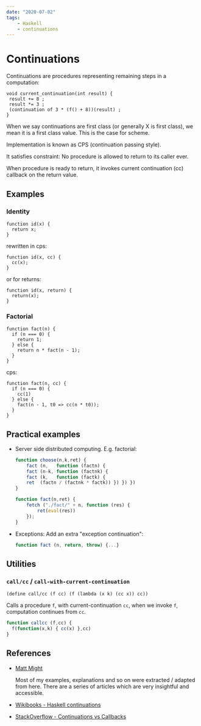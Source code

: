 ```yaml
---
date: "2020-07-02"
tags:
    - Haskell
    - continuations
---
```


# Continuations

Continuations are procedures representing remaining steps in a computation:
```
void current_continuation(int result) {
 result += 8 ;
 result *= 3 ;
 (continuation of 3 * (f() + 8))(result) ;
}
```

When we say continuations are first class (or generally X is first class),
we mean it is a first class value.
This is the case for scheme.

Implementation is known as CPS (continuation passing style).

It satisfies constraint: No procedure is allowed to return to its caller ever.

When procedure is ready to return,
it invokes current continuation (cc) callback on the return value.

## Examples

### Identity

```
function id(x) {
  return x;
}
```

rewritten in cps:
```
function id(x, cc) {
  cc(x);
}
```

or for returns:
```
function id(x, return) {
  return(x);
}
```

### Factorial

```
function fact(n) {
  if (n === 0) {
    return 1;
  } else {
    return n * fact(n - 1);
  }
}
```

cps:
```
function fact(n, cc) {
  if (n === 0) {
    cc(1)
  } else {
    fact(n - 1, t0 => cc(n * t0));
  }
}
```

## Practical examples

- Server side distributed computing. E.g. factorial:

    ```js
    function choose(n,k,ret) {
        fact (n,   function (factn) {
        fact (n-k, function (factnk) {
        fact (k,   function (factk) {
        ret  (factn / (factnk * factk)) }) }) }) 
    }

    function fact(n,ret) {
        fetch ("./fact/" + n, function (res) {
            ret(eval(res))
        });
    }
    ```

- Exceptions: Add an extra "exception continuation":

    ```js
    function fact (n, return, throw) {...}
    ```
    
## Utilities

### `call/cc` / `call-with-current-continuation`

```racket
(define call/cc (f cc) (f (lambda (x k) (cc x)) cc))
```

Calls a procedure `f`, with current-continuation `cc`,
when we invoke `f`, computation continues from `cc`.

```js
function callcc (f,cc) { 
  f(function(x,k) { cc(x) },cc)
}
```

## References
- [Matt Might](https://matt.might.net/articles/by-example-continuation-passing-style/)

  Most of my examples, explanations and so on were extracted / adapted from here.
  There are a series of articles which are very insightful and accessible.

- [Wikibooks - Haskell continuations](https://en.wikibooks.org/wiki/Haskell/Continuation_passing_style)
- [StackOverflow - Continuations vs Callbacks](https://stackoverflow.com/questions/14019341/whats-the-difference-between-a-continuation-and-a-callback)
